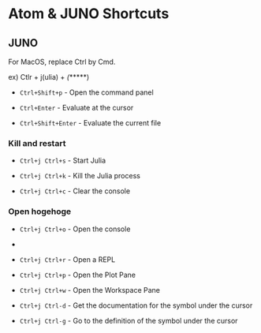 # Atom & JUNO Shortcuts

## JUNO
For MacOS, replace Ctrl by Cmd.

ex) Ctlr + j(ulia) + *(******)

- `Ctrl+Shift+p` - Open the command panel

- `Ctrl+Enter` - Evaluate at the cursor

- `Ctrl+Shift+Enter` - Evaluate the current file

### Kill and restart

- `Ctrl+j Ctrl+s` - Start Julia

- `Ctrl+j Ctrl+k` - Kill the Julia process

- `Ctrl+j Ctrl+c` - Clear the console

### Open hogehoge

- `Ctrl+j Ctrl+o` - Open the console
-
- `Ctrl+j Ctrl+r` - Open a REPL

- `Ctrl+j Ctrl+p` - Open the Plot Pane

- `Ctrl+j Ctrl+w` - Open the Workspace Pane

- `Ctrl+j Ctrl-d` - Get the documentation for the symbol under the cursor

- `Ctrl+j Ctrl-g` - Go to the definition of the symbol under the cursor
